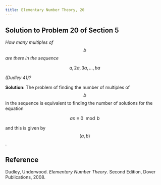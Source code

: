 ```yaml
---
title: Elementary Number Theory, 20
---
```


## Solution to Problem 20 of Section 5

*How many multiples of $$b$$ are there in the sequence*

$$a, 2a, 3a, \dots, ba$$

*(Dudley 41)?*

**Solution:** The problem of finding the number of multiples of $$b$$ in the sequence is equivalent to finding the number of solutions for the equation

$$ax \equiv 0 \mod b$$

and this is given by $$(a, b)$$.

## Reference

Dudley, Underwood. *Elementary Number Theory*. Second Edition, Dover Publications, 2008.
